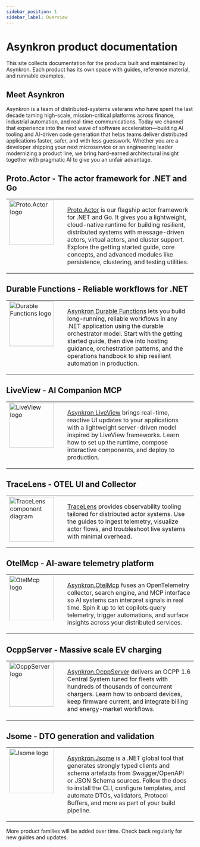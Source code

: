 ```yaml
---
sidebar_position: 1
sidebar_label: Overview
---
```


# Asynkron product documentation

This site collects documentation for the products built and maintained by Asynkron. Each product has its own space with guides, reference material, and runnable examples.

## Meet Asynkron

Asynkron is a team of distributed-systems veterans who have spent the last decade taming high-scale, mission-critical platforms across finance, industrial automation, and real-time communications. Today we channel that experience into the next wave of software acceleration—building AI tooling and AI-driven code generation that helps teams deliver distributed applications faster, safer, and with less guesswork. Whether you are a developer shipping your next microservice or an engineering leader modernizing a product line, we bring hard-earned architectural insight together with pragmatic AI to give you an unfair advantage.

## Proto.Actor - The actor framework for .NET and Go

<table>
  <tr>
    <td width="140" valign="top">
      <img src="/img/protoactor/protoactor-logo.png" alt="Proto.Actor logo" width="120" />
    </td>
    <td valign="top">
      <p><a href="./ProtoActor/index.md">Proto.Actor</a> is our flagship actor framework for .NET and Go. It gives you a lightweight, cloud-native runtime for building resilient, distributed systems with message-driven actors, virtual actors, and cluster support. Explore the getting started guide, core concepts, and advanced modules like persistence, clustering, and testing utilities.</p>
    </td>
  </tr>
</table>

## Durable Functions - Reliable workflows for .NET

<table>
  <tr>
    <td width="140" valign="top">
      <img src="/img/durable-functions-logo.svg" alt="Durable Functions logo" width="120" />
    </td>
    <td valign="top">
      <p><a href="./DurableFunctions/index.md">Asynkron Durable Functions</a> lets you build long-running, reliable workflows in any .NET application using the durable orchestrator model. Start with the getting started guide, then dive into hosting guidance, orchestration patterns, and the operations handbook to ship resilient automation in production.</p>
    </td>
  </tr>
</table>

## LiveView - AI Companion MCP

<table>
  <tr>
    <td width="140" valign="top">
      <img src="/img/liveview-logo.svg" alt="LiveView logo" width="120" />
    </td>
    <td valign="top">
      <p><a href="./LiveView/index.md">Asynkron LiveView</a> brings real-time, reactive UI updates to your applications with a lightweight server-driven model inspired by LiveView frameworks. Learn how to set up the runtime, compose interactive components, and deploy to production.</p>
    </td>
  </tr>
</table>

## TraceLens - OTEL UI and Collector

<table>
  <tr>
    <td width="140" valign="top">
      <img src="/img/tracelens/component-diagram.png" alt="TraceLens component diagram" width="120" />
    </td>
    <td valign="top">
      <p><a href="./TraceLens/index.md">TraceLens</a> provides observability tooling tailored for distributed actor systems. Use the guides to ingest telemetry, visualize actor flows, and troubleshoot live systems with minimal overhead.</p>
    </td>
  </tr>
</table>

## OtelMcp - AI-aware telemetry platform

<table>
  <tr>
    <td width="140" valign="top">
      <img src="/img/otelmcp-logo.svg" alt="OtelMcp logo" width="120" />
    </td>
    <td valign="top">
      <p><a href="./OtelMcp/index.md">Asynkron.OtelMcp</a> fuses an OpenTelemetry collector, search engine, and MCP interface so AI systems can interpret signals in real time. Spin it up to let copilots query telemetry, trigger automations, and surface insights across your distributed services.</p>
    </td>
  </tr>
</table>

## OcppServer - Massive scale EV charging

<table>
  <tr>
    <td width="140" valign="top">
      <img src="/img/ocppserver-logo.svg" alt="OcppServer logo" width="120" />
    </td>
    <td valign="top">
      <p><a href="./OcppServer/index.md">Asynkron.OcppServer</a> delivers an OCPP 1.6 Central System tuned for fleets with hundreds of thousands of concurrent chargers. Learn how to onboard devices, keep firmware current, and integrate billing and energy-market workflows.</p>
    </td>
  </tr>
</table>

## Jsome - DTO generation and validation

<table>
  <tr>
    <td width="140" valign="top">
      <img src="/img/jsome-logo.svg" alt="Jsome logo" width="120" />
    </td>
    <td valign="top">
      <p><a href="./Jsome/index.md">Asynkron.Jsome</a> is a .NET global tool that generates strongly typed clients and schema artefacts from Swagger/OpenAPI or JSON Schema sources. Follow the docs to install the CLI, configure templates, and automate DTOs, validators, Protocol Buffers, and more as part of your build pipeline.</p>
    </td>
  </tr>
</table>

More product families will be added over time. Check back regularly for new guides and updates.
